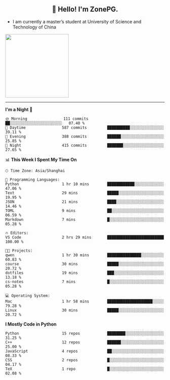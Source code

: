 <h2 align="center">👋 Hello! I'm ZonePG.</h2>

- I am currently a master’s student at University of Science and Technology of China

<img height=200 align="center" src="https://github-readme-stats.vercel.app/api?username=zonepg" />

-------

<!--START_SECTION:waka-->
**I'm a Night 🦉** 

```text
🌞 Morning                111 commits         ██░░░░░░░░░░░░░░░░░░░░░░░   07.40 % 
🌆 Daytime                587 commits         ██████████░░░░░░░░░░░░░░░   39.11 % 
🌃 Evening                388 commits         ██████░░░░░░░░░░░░░░░░░░░   25.85 % 
🌙 Night                  415 commits         ███████░░░░░░░░░░░░░░░░░░   27.65 % 
```


📊 **This Week I Spent My Time On** 

```text
🕑︎ Time Zone: Asia/Shanghai

💬 Programming Languages: 
Python                   1 hr 10 mins        ████████████░░░░░░░░░░░░░   47.06 % 
Text                     29 mins             █████░░░░░░░░░░░░░░░░░░░░   19.95 % 
JSON                     21 mins             ████░░░░░░░░░░░░░░░░░░░░░   14.46 % 
TOML                     9 mins              ██░░░░░░░░░░░░░░░░░░░░░░░   06.59 % 
Markdown                 7 mins              █░░░░░░░░░░░░░░░░░░░░░░░░   05.28 % 

🔥 Editors: 
VS Code                  2 hrs 29 mins       █████████████████████████   100.00 % 

🐱‍💻 Projects: 
qwen                     1 hr 30 mins        ███████████████░░░░░░░░░░   60.83 % 
course                   30 mins             █████░░░░░░░░░░░░░░░░░░░░   20.72 % 
dotfiles                 19 mins             ███░░░░░░░░░░░░░░░░░░░░░░   13.18 % 
cs-notes                 7 mins              █░░░░░░░░░░░░░░░░░░░░░░░░   05.28 % 

💻 Operating System: 
Mac                      1 hr 58 mins        ████████████████████░░░░░   79.28 % 
Linux                    30 mins             █████░░░░░░░░░░░░░░░░░░░░   20.72 % 
```

**I Mostly Code in Python** 

```text
Python                   15 repos            ████████░░░░░░░░░░░░░░░░░   31.25 % 
C++                      12 repos            ██████░░░░░░░░░░░░░░░░░░░   25.00 % 
JavaScript               4 repos             ██░░░░░░░░░░░░░░░░░░░░░░░   08.33 % 
CSS                      2 repos             █░░░░░░░░░░░░░░░░░░░░░░░░   04.17 % 
TeX                      1 repo              █░░░░░░░░░░░░░░░░░░░░░░░░   02.08 % 
```




<!--END_SECTION:waka-->
